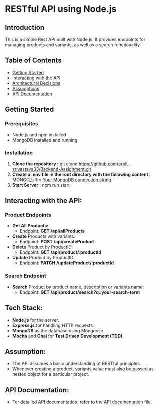 # RESTful API using Node.js

## Introduction

This is a simple Rest API built with Node.js. It provides endpoints for managing products and variants, as well as a search functionality.

## Table of Contents

- [Getting Started](#getting-started)
- [Interacting with the API](#interacting-with-the-api)
- [Architectural Decisions](#architectural-decisions)
- [Assumptions](#assumptions)
- [API Documentation](#api-documentation)

## Getting Started

### Prerequisites

- Node.js and npm installed
- MongoDB installed and running

### Installation

1. **Clone the repository :** git clone https://github.com/arpit-srivastava33/Backend-Assignment.git
2. **Create a .env file in the root directory with the following content :** MONGO_URI= [Your MongoDB connection string](readme.com)
3.  **Start Server :** npm run start

## Interacting with the API:

### Product Endpoints
- **Get All Products:**
   - Endpoint: **GET /api/allProducts**
- **Create** Products with variants:
    - Endpoint: **POST /api/createProduct**
- **Delete** Product by ProductID:
    - Endpoint: **GET /api/product/:productId**
- **Update** Product by ProductID:
    - Endpoint: **PATCH /updateProduct/:productId**
 
 ### Search Endpoint
 - **Search** Product by product name, description or variants name:
    - Endpoint: **GET /api/product/search?q=your-search-term**

## Tech Stack:
  - **Node.js** for the server.
  - **Express.js** for handling HTTP requests.
  - **MongoDB** as the database using Mongoose.
  - **Mocha** and **Chai** for **Test Driven Development (TDD)**.

## Assumption:
- The API assumes a basic understanding of RESTful principles.
- Whenever creating a product, variants value must also be passed as nested object for a particular project.

## API Documentation:
- For detailed API documentation, refer to the [API documentation](https://documenter.getpostman.com/view/24375730/2s9Yyv9zXL) file.



  

